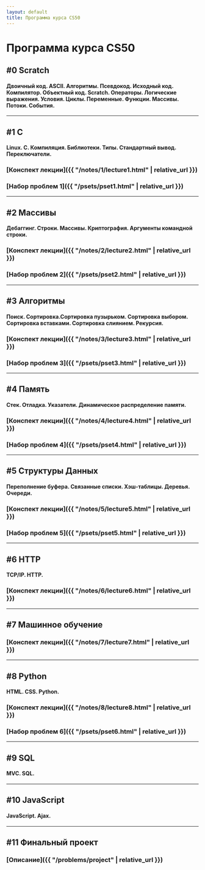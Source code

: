 ```yaml
---
layout: default
title: Программа курса CS50
---
```


# Программа курса CS50

## #0 Scratch
#### Двоичный код. ASCII. Алгоритмы. Псевдокод. Исходный код. Компилятор. Объектный код. Scratch. Операторы. Логические выражения. Условия. Циклы. Переменные. Функции. Массивы. Потоки. События.

***

## #1 C
#### Linux.	C.	Компиляция.	Библиотеки.	Типы. Стандартный вывод. Переключатели.
### [Конспект лекции]({{ "/notes/1/lecture1.html" | relative_url }})
### [Набор проблем 1]({{ "/psets/pset1.html" | relative_url }})

***

## #2 Массивы
#### Дебаггинг. Строки. Массивы. Криптография. Аргументы командной строки.
### [Конспект лекции]({{ "/notes/2/lecture2.html" | relative_url }})
### [Набор проблем 2]({{ "/psets/pset2.html" | relative_url }})

***

## #3 Алгоритмы
#### Поиск. Сортировка.Сортировка пузырьком. Сортировка выбором. Сортировка вставками. Сортировка слиянием. Рекурсия.
### [Конспект лекции]({{ "/notes/3/lecture3.html" | relative_url }})
### [Набор проблем 3]({{ "/psets/pset3.html" | relative_url }})

***

## #4 Память
#### Стек. Отладка. Указатели. Динамическое распределение памяти.
### [Конспект лекции]({{ "/notes/4/lecture4.html" | relative_url }})
### [Набор проблем 4]({{ "/psets/pset4.html" | relative_url }})

***

## #5 Структуры Данных
#### Переполнение буфера. Связанные списки. Хэш-таблицы. Деревья. Очереди.
### [Конспект лекции]({{ "/notes/5/lecture5.html" | relative_url }})
### [Набор проблем 5]({{ "/psets/pset5.html" | relative_url }})

***

## #6 HTTP
#### TCP/IP. HTTP.
### [Конспект лекции]({{ "/notes/6/lecture6.html" | relative_url }})

***

## #7 Машинное обучение
### [Конспект лекции]({{ "/notes/7/lecture7.html" | relative_url }})

***

## #8 Python
#### HTML. CSS. Python.
### [Конспект лекции]({{ "/notes/8/lecture8.html" | relative_url }})
### [Набор проблем 6]({{ "/psets/pset6.html" | relative_url }})

***

## #9 SQL
#### MVC. SQL.

***

## #10 JavaScript
#### JavaScript. Ajax.

***

## #11 Финальный проект
### [Описание]({{ "/problems/project" | relative_url }})

